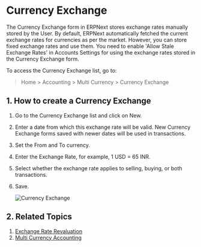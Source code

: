<!-- add-breadcrumbs -->
# Currency Exchange

The Currency Exchange form in ERPNext stores exchange rates manually stored by the User. By default, ERPNext automatically fetched the current exchange rates for currencies as per the market. However, you can store fixed exchange rates and use them. You need to enable 'Allow Stale Exchange Rates' in Accounts Settings for using the exchange rates stored in the Currency Exchange form.

To access the Currency Exchange list, go to:
> Home > Accounting > Multi Currency > Currency Exchange

## 1. How to create a Currency Exchange
1. Go to the Currency Exchange list and click on New.
1. Enter a date from which this exchange rate will be valid. New Currency Exchange forms saved with newer dates will be used in transactions.
1. Set the From and To currency.
1. Enter the Exchange Rate, for example, 1 USD = 65 INR.
1. Select whether the exchange rate applies to selling, buying, or both transactions.
1. Save.

    ![Currency Exchange](/docs/v12/assets/img/accounts/currency-exchange.png)

## 2. Related Topics
1. [Exchange Rate Revaluation](/docs/user/manual/en/accounts/exchange-rate-revaluation)
1. [Multi Currency Accounting](/docs/user/manual/en/accounts/multi-currency-accounting)